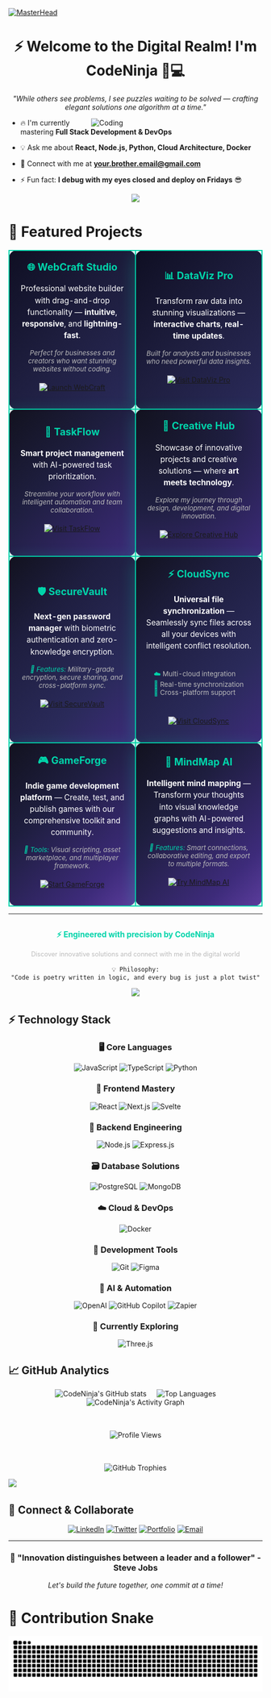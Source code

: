 [![MasterHead](https://firebasestorage.googleapis.com/v0/b/flexi-coding.appspot.com/o/dempgi7-520f8d5f-63d4-4453-8822-dbc149ae27f8.gif?alt=media&token=91c0c7b2-93c3-4029-b011-1a8703c5730d)](https://rishavchanda.io)
<h1 align="center">⚡ Welcome to the Digital Realm! I'm CodeNinja 🥷💻</h1>

<p align="center"><i>"While others see problems, I see puzzles waiting to be solved — crafting elegant solutions one algorithm at a time."</i></p>
<img align="right" alt="Coding" width="340" src="https://cdn.dribbble.com/users/1162077/screenshots/3848914/programmer.gif">

- 🔥 I'm currently mastering **Full Stack Development & DevOps**
  
- 💡 Ask me about **React, Node.js, Python, Cloud Architecture, Docker**
  
- 📧 Connect with me at **your.brother.email@gmail.com**
  
- ⚡ Fun fact: **I debug with my eyes closed and deploy on Fridays** 😎

<p align="center">
  <img src="https://readme-typing-svg.demolab.com?font=Fira+Code&weight=600&size=26&duration=2800&pause=800&color=00D4AA&center=true&vCenter=true&width=500&lines=I+am+CodeNinja;Crafting+digital+experiences.;Innovation+through+code.;Turning+ideas+into+reality.">
</p>

# 🚀 Featured Projects

<div align="center">

<table>
  <tr>
    <td style="border: 2px solid #00D4AA; border-radius: 15px; padding: 20px; background: linear-gradient(135deg, #0f0f23 0%, #1e1e3f 50%, #2a2a5a 100%); color: white; text-align: center; box-shadow: 0 8px 32px rgba(0, 212, 170, 0.3);" width="50%">
      <h3 style="margin-top: 0; color: #00D4AA; font-size: 1.4em;">🌐 WebCraft Studio</h3>
      <p style="font-size: 1.1em; margin: 15px 0; line-height: 1.5;">Professional website builder with drag-and-drop functionality — <strong>intuitive</strong>, <strong>responsive</strong>, and <strong>lightning-fast</strong>.</p>
      <p style="font-size: 0.95em; color: #bbb; margin: 10px 0; font-style: italic;">Perfect for businesses and creators who want stunning websites without coding.</p>
      <p align="center" style="margin-top: 20px;">
        <a href="#">
          <img src="https://img.shields.io/badge/🔗_Launch_Now-FF6B35?style=for-the-badge&logoColor=white&labelColor=1e1e3f&color=FF6B35" alt="Launch WebCraft" />
        </a>
      </p>
    </td>
    <td style="border: 2px solid #00D4AA; border-radius: 15px; padding: 20px; background: linear-gradient(135deg, #0f0f23 0%, #1e1e3f 50%, #2a2a5a 100%); color: white; text-align: center; box-shadow: 0 8px 32px rgba(0, 212, 170, 0.3);" width="50%">
      <h3 style="margin-top: 0; color: #00D4AA; font-size: 1.4em;">📊 DataViz Pro</h3>
      <p style="font-size: 1.1em; margin: 15px 0; line-height: 1.5;">Transform raw data into stunning visualizations — <strong>interactive charts</strong>, <strong>real-time updates</strong>.</p>
      <p style="font-size: 0.95em; color: #bbb; margin: 10px 0; font-style: italic;">Built for analysts and businesses who need powerful data insights.</p>
      <p align="center" style="margin-top: 20px;">
        <a href="#">
          <img src="https://img.shields.io/badge/🔗_Explore_Data-00D4AA?style=for-the-badge&logoColor=white&labelColor=1e1e3f&color=00D4AA" alt="Visit DataViz Pro" />
        </a>
      </p>
    </td>
  </tr>
  <tr>
    <td style="border: 2px solid #00D4AA; border-radius: 15px; padding: 20px; background: linear-gradient(135deg, #12121f 0%, #1e1e3f 40%, #3d2b7a 100%); color: white; text-align: center; box-shadow: 0 8px 32px rgba(0, 212, 170, 0.3);" width="50%">
      <h3 style="margin-top: 0; color: #00D4AA; font-size: 1.4em;">🎯 TaskFlow</h3>
      <p style="font-size: 1.1em; margin: 15px 0; line-height: 1.5;"><strong>Smart project management</strong> with AI-powered task prioritization.</p>
      <p style="font-size: 0.95em; color: #bbb; margin: 10px 0; font-style: italic;">Streamline your workflow with intelligent automation and team collaboration.</p>
      <p align="center" style="margin-top: 20px;">
        <a href="#">
          <img src="https://img.shields.io/badge/🔗_Get_Organized-FF3D71?style=for-the-badge&logoColor=white&labelColor=1e1e3f&color=FF3D71" alt="Visit TaskFlow" />
        </a>
      </p>
    </td>
    <td style="border: 2px solid #00D4AA; border-radius: 15px; padding: 20px; background: radial-gradient(circle at top left, #12121f 0%, #1e1e3f 50%, #3d2b7a 100%); color: white; text-align: center; box-shadow: 0 8px 32px rgba(0, 212, 170, 0.3);" width="50%">
      <h3 style="margin-top: 0; color: #00D4AA; font-size: 1.4em;">🎨 Creative Hub</h3>
      <p style="font-size: 1.1em; margin: 15px 0; line-height: 1.5;">Showcase of innovative projects and creative solutions — where <strong>art meets technology</strong>.</p>
      <p style="font-size: 0.95em; color: #bbb; margin: 10px 0; font-style: italic;">Explore my journey through design, development, and digital innovation.</p>
      <p align="center" style="margin-top: 20px;">
        <a href="#">
          <img src="https://img.shields.io/badge/🔗_View_Gallery-FFD23F?style=for-the-badge&logoColor=black&labelColor=1e1e3f&color=FFD23F" alt="Explore Creative Hub" />
        </a>
      </p>
    </td>
  </tr>
  <tr>
    <td style="border: 2px solid #00D4AA; border-radius: 15px; padding: 20px; background: linear-gradient(135deg, #12121f 0%, #1e1e3f 30%, #2a2a5a 70%, #3d2b7a 100%); color: white; text-align: center; box-shadow: 0 8px 32px rgba(0, 212, 170, 0.3);" width="50%">
      <h3 style="margin-top: 0; color: #00D4AA; font-size: 1.4em;">🛡️ SecureVault</h3>
      <p style="font-size: 1.1em; margin: 15px 0; line-height: 1.5;"><strong>Next-gen password manager</strong> with biometric authentication and zero-knowledge encryption.</p>
      <p style="font-size: 0.95em; color: #bbb; margin: 10px 0; font-style: italic;">
        <span style="color: #00D4AA;">🔐 Features:</span> Military-grade encryption, secure sharing, and cross-platform sync.
      </p>
      <p align="center" style="margin-top: 20px;">
        <a href="#">
          <img src="https://img.shields.io/badge/🌐_Secure_Now-8B5CF6?style=for-the-badge&logoColor=white&labelColor=1e1e3f&color=8B5CF6" alt="Visit SecureVault" />
        </a>
      </p>
    </td>
    <td style="border: 2px solid #00D4AA; border-radius: 15px; padding: 20px; background: linear-gradient(135deg, #12121f 0%, #1e1e3f 30%, #2a2a5a 70%, #3d2b7a 100%); color: white; text-align: center; box-shadow: 0 8px 32px rgba(0, 212, 170, 0.3);" width="50%">
      <h3 style="margin-top: 0; color: #00D4AA; font-size: 1.4em;">⚡ CloudSync</h3>
      <p style="font-size: 1.1em; margin: 15px 0; line-height: 1.5;"><strong>Universal file synchronization</strong> — Seamlessly sync files across all your devices with intelligent conflict resolution.</p>
      <div style="margin: 15px 0; text-align: left; display: inline-block;">
        <p style="color: #bbb; font-size: 0.95em; margin: 5px 0;">
          <span style="color: #00D4AA;">☁️</span> Multi-cloud integration<br>
          <span style="color: #00D4AA;">🔄</span> Real-time synchronization<br>
          <span style="color: #00D4AA;">📱</span> Cross-platform support
        </p>
      </div>
      <p align="center" style="margin-top: 20px;">
        <a href="#">
          <img src="https://img.shields.io/badge/🌐_Sync_Files-06B6D4?style=for-the-badge&logoColor=white&labelColor=1e1e3f&color=06B6D4" alt="Visit CloudSync" />
        </a>
      </p>
    </td>
  </tr>
  <tr>
    <td style="border: 2px solid #00D4AA; border-radius: 15px; padding: 20px; background: linear-gradient(135deg, #12121f 0%, #1e1e3f 35%, #3d2b7a 80%, #5a3c9b 100%); color: white; text-align: center; box-shadow: 0 8px 32px rgba(0, 212, 170, 0.3);" width="50%">
      <h3 style="margin-top: 0; color: #00D4AA; font-size: 1.4em;">🎮 GameForge</h3>
      <p style="font-size: 1.1em; margin: 15px 0; line-height: 1.5;"><strong>Indie game development platform</strong> — Create, test, and publish games with our comprehensive toolkit and community.</p>
      <p style="font-size: 0.95em; color: #bbb; margin: 10px 0; font-style: italic;">
        <span style="color: #00D4AA;">🎯 Tools:</span> Visual scripting, asset marketplace, and multiplayer framework.
      </p>
      <p align="center" style="margin-top: 20px;">
        <a href="#">
          <img src="https://img.shields.io/badge/🎯_Start_Creating-F59E0B?style=for-the-badge&logoColor=white&labelColor=1e1e3f&color=F59E0B" alt="Start GameForge" />
        </a>
      </p>
    </td>
    <td style="border: 2px solid #00D4AA; border-radius: 15px; padding: 20px; background: linear-gradient(135deg, #12121f 0%, #1e1e3f 35%, #3d2b7a 80%, #5a3c9b 100%); color: white; text-align: center; box-shadow: 0 8px 32px rgba(0, 212, 170, 0.3);" width="50%">
      <h3 style="margin-top: 0; color: #00D4AA; font-size: 1.4em;">🧠 MindMap AI</h3>
      <p style="font-size: 1.1em; margin: 15px 0; line-height: 1.5;"><strong>Intelligent mind mapping</strong> — Transform your thoughts into visual knowledge graphs with AI-powered suggestions and insights.</p>
      <p style="font-size: 0.95em; color: #bbb; margin: 10px 0; font-style: italic;">
        <span style="color: #00D4AA;">🧩 Features:</span> Smart connections, collaborative editing, and export to multiple formats.
      </p>
      <p align="center" style="margin-top: 20px;">
        <a href="#">
          <img src="https://img.shields.io/badge/🎨_Map_Ideas-EF4444?style=for-the-badge&logoColor=white&labelColor=1e1e3f&color=EF4444" alt="Try MindMap AI" />
        </a>
      </p>
    </td>
  </tr>
</table>

</div>

---

<div align="center">
  <p style="color: #00D4AA; font-size: 1.1em; margin-top: 30px;">
    <strong>⚡ Engineered with precision by CodeNinja</strong>
  </p>
  <p style="color: #bbb; font-size: 0.9em;">
    Discover innovative solutions and connect with me in the digital world
  </p>
</div>

<div align="center">

```
💡 Philosophy:
"Code is poetry written in logic, and every bug is just a plot twist"
```

<img src="https://user-images.githubusercontent.com/73097560/115834477-dbab4500-a447-11eb-908a-139a6edaec5c.gif">

</div>

## ⚡ Technology Stack

<div align="center">

### 🖥️ Core Languages
![JavaScript](https://img.shields.io/badge/JavaScript-F7DF1E?style=for-the-badge&logo=javascript&logoColor=black)
![TypeScript](https://img.shields.io/badge/TypeScript-3178C6?style=for-the-badge&logo=typescript&logoColor=white)
![Python](https://img.shields.io/badge/Python-3776AB?style=for-the-badge&logo=python&logoColor=white)

### 🎨 Frontend Mastery
![React](https://img.shields.io/badge/React-61DAFB?style=for-the-badge&logo=react&logoColor=black)
![Next.js](https://img.shields.io/badge/Next.js-000000?style=for-the-badge&logo=nextdotjs&logoColor=white)
![Svelte](https://img.shields.io/badge/Svelte-FF3E00?style=for-the-badge&logo=svelte&logoColor=white)

### 🔧 Backend Engineering
![Node.js](https://img.shields.io/badge/Node.js-339933?style=for-the-badge&logo=nodedotjs&logoColor=white)
![Express.js](https://img.shields.io/badge/Express.js-000000?style=for-the-badge&logo=express&logoColor=white)

### 🗃️ Database Solutions
![PostgreSQL](https://img.shields.io/badge/PostgreSQL-336791?style=for-the-badge&logo=postgresql&logoColor=white)
![MongoDB](https://img.shields.io/badge/MongoDB-47A248?style=for-the-badge&logo=mongodb&logoColor=white)


### ☁️ Cloud & DevOps

![Docker](https://img.shields.io/badge/Docker-2496ED?style=for-the-badge&logo=docker&logoColor=white)

### 🔧 Development Tools
![Git](https://img.shields.io/badge/Git-F05032?style=for-the-badge&logo=git&logoColor=white)
![Figma](https://img.shields.io/badge/Figma-F24E1E?style=for-the-badge&logo=figma&logoColor=white)

### 🤖 AI & Automation
![OpenAI](https://img.shields.io/badge/OpenAI-412991?style=for-the-badge&logo=openai&logoColor=white)
![GitHub Copilot](https://img.shields.io/badge/GitHub_Copilot-000000?style=for-the-badge&logo=githubcopilot&logoColor=white)
![Zapier](https://img.shields.io/badge/Zapier-FF4A00?style=for-the-badge&logo=zapier&logoColor=white)

</div>

<div align="center">

### 🎯 Currently Exploring

![Three.js](https://img.shields.io/badge/Three.js-000000?style=for-the-badge&logo=threedotjs&logoColor=white)

</div>

## 📈 GitHub Analytics
<div align="center" style="display: flex; justify-content: center; gap: 20px; flex-wrap: wrap;">

  <img src="https://github-readme-stats.vercel.app/api?username=YourBrotherUsername&show_icons=true&theme=radical&hide_border=true&rank_icon=github&include_all_commits=true&count_private=true&hide=issues" alt="CodeNinja's GitHub stats" />

  <img src="https://github-readme-stats.vercel.app/api/top-langs/?username=YourBrotherUsername&layout=compact&theme=radical&hide_border=true" alt="Top Languages" />

</div>

<div align="center">

  <img src="https://github-readme-activity-graph.vercel.app/graph?username=Kartikmhatre&theme=redical&hide_border=true" alt="CodeNinja's Activity Graph" />

  <!-- 🔹 Profile Views Counter -->
  <br><br>
  <img src="https://komarev.com/ghpvc/?username=Kartikmhatre&label=Profile%20Views&color=00D4AA&style=for-the-badge" alt="Profile Views" />

  <!-- 🏆 GitHub Trophies -->
  <br><br>
 <img src="https://github-profile-trophy.vercel.app/?username=Kartikmhatre&theme=radical&no-frame=true&no-bg=true&margin-w=10" alt="GitHub Trophies" />
</div>

<img src="https://user-images.githubusercontent.com/73097560/115834477-dbab4500-a447-11eb-908a-139a6edaec5c.gif">

## 🌟 Connect & Collaborate

<div align="center">

[![LinkedIn](https://img.shields.io/badge/LinkedIn-0077B5?style=for-the-badge&logo=linkedin&logoColor=white)](https://linkedin.com/in/yourbrother)
[![Twitter](https://img.shields.io/badge/Twitter-1DA1F2?style=for-the-badge&logo=twitter&logoColor=white)](https://twitter.com/yourbrother)
[![Portfolio](https://img.shields.io/badge/Portfolio-FF5722?style=for-the-badge&logo=todoist&logoColor=white)](https://yourbrother.dev)
[![Email](https://img.shields.io/badge/Email-D14836?style=for-the-badge&logo=gmail&logoColor=white)](mailto:your.brother.email@gmail.com)

</div>

---

<div align="center">
  <h3>💫 "Innovation distinguishes between a leader and a follower" - Steve Jobs</h3>
  <p><em>Let's build the future together, one commit at a time!</em></p>
</div>

 #  🐍 Contribution  Snake
![Snake animation](https://raw.githubusercontent.com/Kartikmhatre/Kartikmhatre/output/snake.svg)
